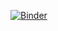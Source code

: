 [![Binder](https://mybinder.org/badge_logo.svg)](https://mybinder.org/v2/gh/SijmeJan/epad_obs/master?urlpath=apps/direct_imaging.ipynb)
